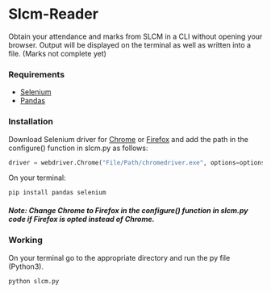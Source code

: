 # Slcm-Reader
Obtain your attendance and marks from SLCM in a CLI without opening your browser. Output will be displayed on the terminal as well as written into a file. (Marks not complete yet)


### Requirements
* [Selenium](https://www.selenium.dev/)
* [Pandas](https://pandas.pydata.org/)


### Installation
Download Selenium driver for [Chrome](https://chromedriver.chromium.org/downloads) or [Firefox](https://github.com/mozilla/geckodriver/releases) and add the path in the configure() function in slcm.py as follows: 
```python
driver = webdriver.Chrome("File/Path/chromedriver.exe", options=options) # example
```

On your terminal:
```terminal
pip install pandas selenium
```
##### Note: Change Chrome to Firefox in the configure() function in slcm.py code if Firefox is opted instead of Chrome.

### Working 

On your terminal go to the appropriate directory and run the py file (Python3).
```terminal
python slcm.py
```
